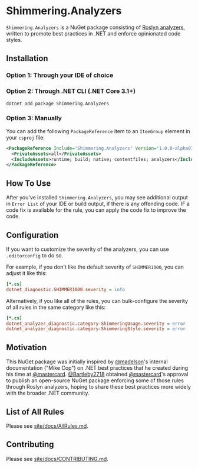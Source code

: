 # Shimmering.Analyzers

`Shimmering.Analyzers` is a NuGet package consisting of [Roslyn analyzers](https://learn.microsoft.com/en-us/visualstudio/code-quality/roslyn-analyzers-overview), written to promote best practices in .NET and enforce opinionated code styles.

## Installation
### Option 1: Through your IDE of choice
### Option 2: Through .NET CLI (.NET Core 3.1+)
```console
dotnet add package Shimmering.Analyzers
```
### Option 3: Manually
You can add the following `PackageReference` item to an `ItemGroup` element in your `csproj` file:
```xml
<PackageReference Include="Shimmering.Analyzers" Version="1.0.0-alpha07">
  <PrivateAssets>all</PrivateAssets>
  <IncludeAssets>runtime; build; native; contentfiles; analyzers</IncludeAssets>
</PackageReference>
```

## How To Use
After you've installed `Shimmering.Analyzers`, you may see additional output in `Error List` of your IDE or build output, if there is any offending code. IF a code fix is available for the rule, you can apply the code fix to improve the code.

## Configuration
If you want to customize the severity of the analyzers, you can use `.editorconfig` to do so.

For example, if you don't like the default severity of `SHIMMER1000`, you can adjust it like this:
```ini
[*.cs]
dotnet_diagnostic.SHIMMER1000.severity = info
```

Alternatively, if you like all of the rules, you can bulk-configure the severity of all rules in the same category like this:
```ini
[*.cs]
dotnet_analyzer_diagnostic.category-ShimmeringUsage.severity = error
dotnet_analyzer_diagnostic.category-ShimmeringStyle.severity = error
```

## Motivation
This NuGet package was initially inspired by [@madelson](https://github.com/madelson)'s internal documentation ("Mike Cop") on .NET best practices that he created during his time at [@mastercard](https://github.com/mastercard). [@Bartleby2718](https://github.com/Bartleby2718) obtained [@mastercard](https://github.com/mastercard)'s approval to publish an open-source NuGet package enforcing some of those rules through Roslyn analyzers, hoping to share these best practices more widely with the broader .NET community.

## List of All Rules
Please see [site/docs/AllRules.md](site/docs/AllRules.md).

## Contributing
Please see [site/docs/CONTRIBUTING.md](site/docs/CONTRIBUTING.md).